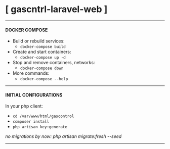 # [ gascntrl-laravel-web ]

--- 
#### DOCKER COMPOSE
* Build or rebuild services:
    - ```docker-compose build```
* Create and start containers:
    - ```docker-compose up -d```
* Stop and remove containers, networks:
    - ```docker-compose down```
* More commands:
    - ```docker-compose --help```

---

#### INITIAL CONFIGURATIONS
In your php client:
- ```cd /var/www/html/gascontrol```
- ```composer install```
- ```php artisan key:generate```

_no migrations by now: php artisan migrate:fresh --seed_

---

